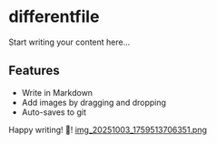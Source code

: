 <!-- content-name: differentfile -->

# differentfile

Start writing your content here...

## Features
- Write in Markdown
- Add images by dragging and dropping
- Auto-saves to git

Happy writing! 🎉!
[img_20251003_1759513706351.png](/media/img_20251003_1759513706351.png)